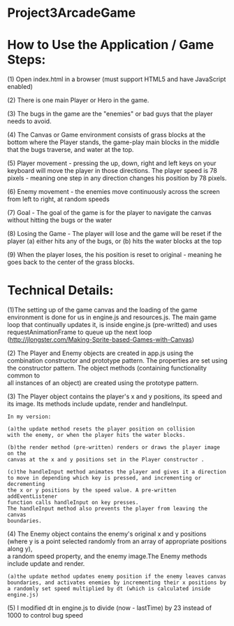 Project3ArcadeGame
==================
How to Use the Application / Game Steps:
==================

(1) Open index.html in a browser (must support HTML5 and have JavaScript enabled)

(2) There is one main Player or Hero in the game.

(3) The bugs in the game are the "enemies" or bad guys that the player needs to avoid. 

(4) The Canvas or Game environment consists of grass blocks at the bottom where the Player stands, the game-play main blocks in the middle that the bugs traverse, and water at the top.

(5) Player movement - pressing the up, down, right and left keys on your keyboard will move the player in those directions. 
The player speed is 78 pixels - meaning one step in any direction  changes his position by 78 pixels.

(6) Enemy movement - the enemies move continuously across the screen from left to right, at random speeds

(7) Goal - The goal of the game is for the player to navigate the canvas without hitting the bugs or the water

(8) Losing the Game - The player will lose and the game will be reset if the player (a) either hits any of the bugs, or (b) hits the water blocks at the top

(9) When the player loses, the his position is reset to original - meaning he goes back to the center of the grass blocks.

Technical Details:
==================

(1)The setting up of the game canvas and the loading of the game environment is done 
for us in engine.js and resources.js. The main game loop that continually 
updates it, is inside engine.js (pre-writted) and uses requestAnimationFrame
to queue up the next loop (http://jlongster.com/Making-Sprite-based-Games-with-Canvas)
	
(2) The Player and Enemy objects are created in app.js using the combination 
	constructor and prototype pattern. The properties are set using the 
	constructor pattern. The object methods (containing functionality common to  
	all instances of an object) are created using the prototype pattern.
	
(3) The Player object contains the player's x and y positions, its speed
	and its image. Its methods include update, render and handleInput.
	
	In my version:
	
	(a)the update method resets the player position on collision 
	with the enemy, or when the player hits the water blocks.
	
	(b)the render method (pre-written) renders or draws the player image on the 
	canvas at the x and y positions set in the Player constructor .
	
	(c)the handleInput method animates the player and gives it a direction
	to move in depending which key is pressed, and incrementing or decrementing
	the x or y positions by the speed value. A pre-written addEventListener 
	function calls handleInput on key presses. 
	The handleInput method also prevents the player from leaving the canvas 
	boundaries.
	
(4) The Enemy object contains the enemy's original x and y positions (where y is a 
	point selected randomly from an array of appropriate positions along y),  
	a random speed property, and the enemy image.The Enemy methods include 
	update and render.
	
	(a)the update method updates enemy position if the enemy leaves canvas 
	boundaries, and activates enemies by incrementing their x positions by 
	a randomly set speed multiplied by dt (which is calculated inside engine.js)
	
(5) I modified dt in engine.js to divide (now - lastTime) by 23 instead of 1000 to 
	control bug speed



